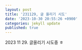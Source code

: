 ```yaml
---
layout: post
title: '231129, 글 올리기 시도'
date: '2023-10-30 20:55:26 +0900'
categories: jekyll update
published: true
---
```

2023 11 29.  글올리기 시도중 ㅎ
